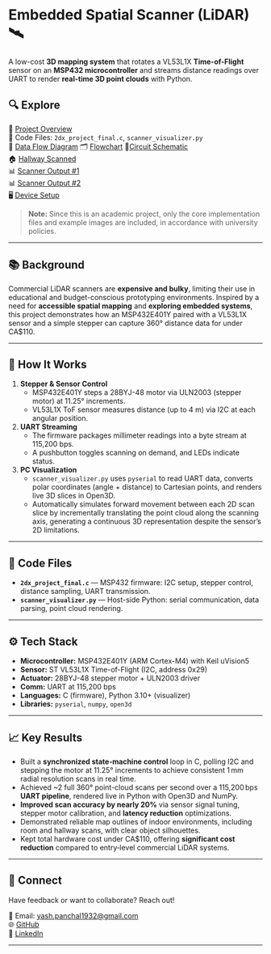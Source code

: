 # Embedded Spatial Scanner (LiDAR) 🛰️

A low-cost **3D mapping system** that rotates a VL53L1X **Time-of-Flight** sensor on an **MSP432 microcontroller** and streams distance readings over UART to render **real-time 3D point clouds** with Python.  

## 🔍 Explore  
📄 [Project Overview](project_overview.pdf)    
📁 Code Files: `2dx_project_final.c`, `scanner_visualizer.py`        
🔀 [Data Flow Diagram](data_flow_diagram.png)   🗂️ [Flowchart](flowchart_diagram.png)   🔌[Circuit Schematic](circuit_schematic.png)  
🏠 [Hallway Scanned](hallway_scanned.png)      
📊 [Scanner Output #1](scanner_output_1.png)      
📊 [Scanner Output #2](scanner_output_2.png)      
🖥️ [Device Setup](device_setup.png)      

> **Note:** Since this is an academic project, only the core implementation files and example images are included, in accordance with university policies.
---

## 📚 Background
Commercial LiDAR scanners are **expensive and bulky**, limiting their use in educational and budget-conscious prototyping environments. Inspired by a need for **accessible spatial mapping** and **exploring embedded systems**, this project demonstrates how an MSP432E401Y paired with a VL53L1X sensor and a simple stepper can capture 360° distance data for under CA$110.

---

## 🔧 How It Works

1. **Stepper & Sensor Control**  
   - MSP432E401Y steps a 28BYJ-48 motor via ULN2003 (stepper motor) at 11.25° increments.  
   - VL53L1X ToF sensor measures distance (up to 4 m) via I2C at each angular position.  
2. **UART Streaming**  
   - The firmware packages millimeter readings into a byte stream at 115,200 bps.  
   - A pushbutton toggles scanning on demand, and LEDs indicate status.  
3. **PC Visualization**  
   - `scanner_visualizer.py` uses `pyserial` to read UART data, converts polar coordinates (angle + distance) to Cartesian points, and renders live 3D slices in Open3D.
   - Automatically simulates forward movement between each 2D scan slice by incrementally translating the point cloud along the scanning axis, generating a continuous 3D representation despite the sensor’s 2D limitations.

---

## 📂 Code Files

- **`2dx_project_final.c`** — MSP432 firmware: I2C setup, stepper control, distance sampling, UART transmission.  
- **`scanner_visualizer.py`** — Host-side Python: serial communication, data parsing, point cloud rendering.  

---

## ⚙️ Tech Stack

- **Microcontroller:** MSP432E401Y (ARM Cortex-M4) with Keil uVision5  
- **Sensor:** ST VL53L1X Time-of-Flight (I2C, address 0x29)  
- **Actuator:** 28BYJ-48 stepper motor + ULN2003 driver  
- **Comm:** UART at 115,200 bps  
- **Languages:** C (firmware), Python 3.10+ (visualizer)  
- **Libraries:** `pyserial`, `numpy`, `open3d`

---

## 📈 Key Results
- Built a **synchronized state‑machine control** loop in C, polling I2C and stepping the motor at 11.25° increments to achieve consistent 1 mm radial resolution scans in real time.
- Achieved ~2 full 360° point-cloud scans per second over a 115,200 bps **UART pipeline**, rendered live in Python with Open3D and NumPy.
- **Improved scan accuracy by nearly 20%** via sensor signal tuning, stepper motor calibration, and **latency reduction** optimizations.
- Demonstrated reliable map outlines of indoor environments, including room and hallway scans, with clear object silhouettes.
- Kept total hardware cost under CA$110, offering **significant cost reduction** compared to entry‑level commercial LiDAR systems.
---

## 🤝 Connect

Have feedback or want to collaborate? Reach out!  

📧 Email: yash.panchal1932@gmail.com        
🌐 [GitHub](https://github.com/yashp1932)      
💼 [LinkedIn](https://www.linkedin.com/in/yash-panchal-aba8b12a6/)      

---


